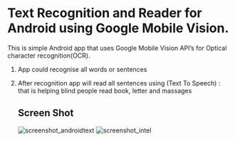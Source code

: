 # Text Recognition and Reader for Android using Google Mobile Vision.

This is simple Android app that uses Google Mobile Vision API’s for Optical character recognition(OCR).

1. App could recognise all words or sentences 
2. After recognition app will read all sentences using (Text To Speech) : that is helping blind people read book, letter and massages




 
     
  
      
      
      ## Screen Shot
      
      ![screenshot_androidtext](https://user-images.githubusercontent.com/24228143/39515820-d5d601a2-4e18-11e8-9113-8fcf178c88d9.jpeg)
![screenshot_intel](https://user-images.githubusercontent.com/24228143/39515823-d62acfe8-4e18-11e8-8c23-3f8495806a5d.jpeg)

   
   
